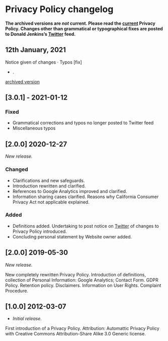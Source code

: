 # Privacy Policy changelog

**The archived versions are _not_ current. Please read the [current](https://web.archive.org/web/20220707072547/https://www.donaldjenkins.com/legal/privacy/) Privacy Policy. Changes other than grammatical or typographical fixes are posted to Donald Jenkins’s [Twitter](https://web.archive.org/web/20220707072547/https://www.twitter.com/donaldjenkins) feed.**

## 12th January, 2021

Notice given of changes · Typos [fix]

- .

[archived version](https://web.archive.org/web/20220707072547/https://www.donaldjenkins.com/documents/archives/privacy-policy-2021-01-12.pdf)

## [3.0.1] - 2021-01-12

### Fixed

- Grammatical corrections and typos no longer posted to Twitter feed
- Miscellaneous typos

## [2.0.0] 2020-12-27

[3.0.0.]: https://github.com/donaldjenkins/policies/blob/main/archives/privacy/privacy-policy-2020-12-27.md
[3.0.1.]: https://github.com/donaldjenkins/policies/blob/main/archives/privacy/privacy-policy-2021-01-12.md

_New release._

### Changed

- Clarifications and new safeguards.
- Introduction rewritten and clarified.
- References to Google Analytics improved and clarified.
- Information sharing cases clarified. Reasons why California Consumer Privacy Act not applicable explained.

### Added

- Definitions added. Undertaking to post notice on [Twitter](https://web.archive.org/web/20220707072547/https://www.twitter.com/donaldjenkins) of changes to Privacy Policy introduced.
- Concluding personal statement by Website owner added.

[3.0.1.]: https://github.com/donaldjenkins/policies/blob/main/archives/privacy/privacy-policy-2020-12-27.md

## [2.0.0] 2019-05-30

[2.0.0.]: https://github.com/donaldjenkins/policies/blob/main/archives/privacy/privacy-policy-2012-05-30.md

_New release._

New completely rewritten Privacy Policy. Introduction of definitions, collection of Personal Information: Google Analytics; Contact Form. GDPR Policy. Retention policy. Disclaimers. Information on User Rights. Complaint Procedure.

## [1.0.0] 2012-03-07

[1.0.0.]: https://github.com/donaldjenkins/policies/blob/main/archives/privacy/privacy-policy-2012-12-07.md

- _Initial release._

First introduction of a Privacy Policy. Attribution: Automattic Privacy Policy with Creative Commons Attribution-Share Alike 3.0 Generic license.
